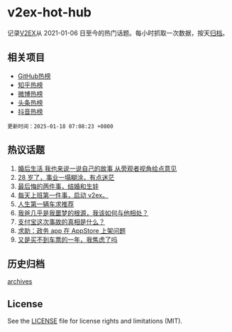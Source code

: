 # v2ex-hot-hub

 记录[V2EX](https://www.v2ex.com/)从 2021-01-06 日至今的热门话题。每小时抓取一次数据，按天[归档](archives)。
 
 ## 相关项目

- [GitHub热榜](https://github.com/lonnyzhang423/github-hot-hub)
- [知乎热榜](https://github.com/lonnyzhang423/zhihu-hot-hub)
- [微博热榜](https://github.com/lonnyzhang423/weibo-hot-hub)
- [头条热榜](https://github.com/lonnyzhang423/toutiao-hot-hub)
- [抖音热榜](https://github.com/lonnyzhang423/douyin-hot-hub)


 `更新时间：2025-01-18 07:08:23 +0800`

## 热议话题

1. [婚后生活 我也来说一说自己的故事 从旁观者视角给点意见](https://www.v2ex.com/t/1105777)
1. [28 岁了，事业一塌糊涂，有点迷茫](https://www.v2ex.com/t/1105724)
1. [最后悔的两件事，结婚和生娃](https://www.v2ex.com/t/1105924)
1. [每天上班第一件事，启动 v2ex。](https://www.v2ex.com/t/1105715)
1. [人生第一辆车求推荐](https://www.v2ex.com/t/1105804)
1. [我爸几乎是我噩梦的根源，我该如何与他相处？](https://www.v2ex.com/t/1105718)
1. [支付宝这次事故的真相是什么？](https://www.v2ex.com/t/1105721)
1. [求助：政务 app 在 AppStore 上架问题](https://www.v2ex.com/t/1105749)
1. [又是买不到车票的一年，我焦虑了吗](https://www.v2ex.com/t/1105744)

## 历史归档

[archives](archives)

## License

See the [LICENSE](LICENSE) file for license rights and limitations (MIT).
